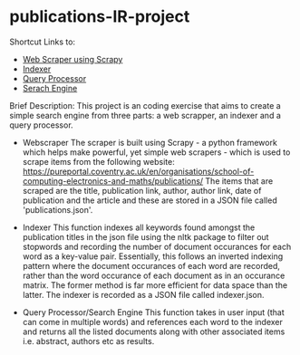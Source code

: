 # publications-IR-project
Shortcut Links to:

* [Web Scraper using Scrapy](https://github.com/vpagador/publications-IR-project/blob/main/search_engine_project/crawler/crawler/crawler/spiders/publication_spider.py)
* [Indexer](https://github.com/vpagador/publications-IR-project/blob/main/query_processor/query_processor.py)
* [Query Processor](https://github.com/vpagador/publications-IR-project/blob/main/query_processor/query_processor.py)
* [Serach Engine](https://github.com/vpagador/publications-IR-project/blob/main/query_processor/search_engine.py)

Brief Description:
This project is an coding exercise that aims to create a simple search engine from three parts: a web scrapper, an indexer and a query processor. 

* Webscraper
The scraper is built using Scrapy - a python framework which helps make powerful, yet simple web scrapers - which is used to scrape items from the following website: https://pureportal.coventry.ac.uk/en/organisations/school-of-computing-electronics-and-maths/publications/ 
The items that are scraped are the title, publication link, author, author link, date of publication and the article and these are stored in a JSON file called 'publications.json'.

* Indexer
This function indexes all keywords found amongst the publication titles in the json file using the nltk package to filter out stopwords and recording the number of document occurances for each word as a key-value pair. Essentially, this follows an inverted indexing pattern where the document occurances of each word are recorded, rather than the word occurance of each document as in an occurance matrix. The former method is far more efficient for data space than the latter. The indexer is recorded as a JSON file called indexer.json.

* Query Processor/Search Engine
This function takes in user input (that can come in multiple words) and references each word to the indexer and returns all the listed documents along with other associated items i.e. abstract, authors etc as results. 
